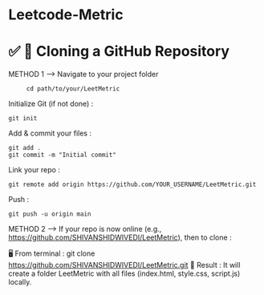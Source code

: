 # Leetcode-Metric
# ✅ 🔁 Cloning a GitHub Repository
METHOD 1 -->
 Navigate to your project folder

         cd path/to/your/LeetMetric
Initialize Git (if not done) :

    git init
Add & commit your files :

    git add .
    git commit -m "Initial commit"
Link your repo :

    git remote add origin https://github.com/YOUR_USERNAME/LeetMetric.git
Push :

    git push -u origin main
    
METHOD 2  -->
If your repo is now online (e.g., https://github.com/SHIVANSHIDWIVEDI/LeetMetric), then to clone :

🖥️ From terminal :
              git clone https://github.com/SHIVANSHIDWIVEDI/LeetMetric.git
📁 Result :
It will create a folder LeetMetric with all files (index.html, style.css, script.js) locally.
